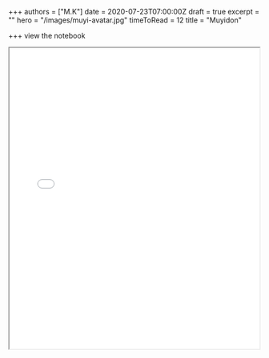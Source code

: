 +++
authors = ["M.K"]
date = 2020-07-23T07:00:00Z
draft = true
excerpt = ""
hero = "/images/muyi-avatar.jpg"
timeToRead = 12
title = "Muyidon"

+++
view the notebook

<iframe width = "500" height=" 600" src="[http://localhost:8889/notebooks/lotto649%20Analyst.ipynb](http://localhost:8889/notebooks/lotto649%20Analyst.ipynb)" </iframe> 